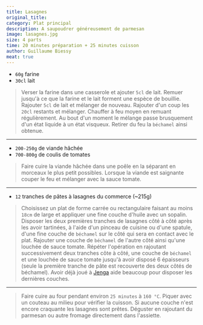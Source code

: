 ```yaml
---
title: Lasagnes
original_title: 
category: Plat principal
description: A saupoudrer généreusement de parmesan
image: lasagnes.jpg
size: 4 parts
time: 20 minutes préparation + 25 minutes cuisson
author: Guillaume Biessy
meat: true
---
```


* `60g` farine
* `30cl` lait

> Verser la farine dans une casserole et ajouter `5cl` de lait. Remuer jusqu'à ce que la farine et le lait forment une espèce de bouillie. Rajouter `5cl` de lait et mélanger de nouveau. Rajouter d'un coup les `20cl` restants et mélanger. Chauffer à feu moyen en remuant régulièrement. Au bout d'un moment le mélange passe brusquement d'un état liquide à un état visqueux. Retirer du feu la `béchamel` ainsi obtenue.

---

* `200-250g` de viande hâchée
* `700-800g` de coulis de tomates

> Faire cuire la viande hâchée dans une poêle en la séparant en morceaux le plus petit possibles. Lorsque la viande est saignante couper le feu et mélanger avec la sauce tomate.

---

* `12` tranches de pâtes à lasagnes du commerce (~215g)

> Choisissez un plat de forme carrée ou rectangulaire faisant au moins `18cm` de large et appliquer une fine couche d'huile avec un sopalin. Disposer les deux premières tranches de lasagnes côté à côté après les avoir tartinées, à l'aide d'un pinceau de cuisine ou d'une spatule, d'une fine couche de `béchamel` sur le côté qui sera en contact avec le plat. Rajouter une couche de `béchamel` de l'autre côté ainsi qu'une louchée de sauce tomate. Répéter l'opération en rajoutant successivement deux tranches côte à côté, une couche de `béchamel` et une louchée de sauce tomate jusqu'à avoir disposé 6 épaisseurs (seule la première tranche de pâte est recouverte des deux côtés de béchamel). Avoir déjà joué à [Jenga](https://fr.wikipedia.org/wiki/Jenga) aide beaucoup pour disposer les dernières couches.

---

> Faire cuire au four pendant environ `25 minutes` à `160 °C`. Piquer avec un couteau au milieu pour vérifier la cuisson. Si aucune couche n'est encore craquante les lasagnes sont prêtes. Déguster en rajoutant du parmesan ou autre fromage directement dans l'assiette.